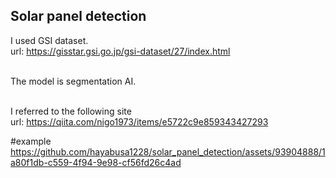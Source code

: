 ## Solar panel detection 

I used GSI dataset.<br>
url: https://gisstar.gsi.go.jp/gsi-dataset/27/index.html<br><br>


The model is segmentation AI.<br><br>

I referred to the following site<br>
url: https://qiita.com/nigo1973/items/e5722c9e859343427293<br>


#example
https://github.com/hayabusa1228/solar_panel_detection/assets/93904888/1a80f1db-c559-4f94-9e98-cf56fd26c4ad<br>

